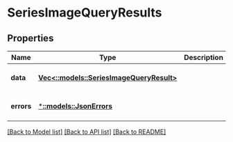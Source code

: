 # SeriesImageQueryResults

## Properties
Name | Type | Description | Notes
------------ | ------------- | ------------- | -------------
**data** | [**Vec<::models::SeriesImageQueryResult>**](SeriesImageQueryResult.md) |  | [optional] [default to null]
**errors** | [***::models::JsonErrors**](JSONErrors.md) |  | [optional] [default to null]

[[Back to Model list]](../README.md#documentation-for-models) [[Back to API list]](../README.md#documentation-for-api-endpoints) [[Back to README]](../README.md)


